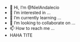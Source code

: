 - 👋 Hi, I’m @NielAndalecio
- 👀 I’m interested in ...
- 🌱 I’m currently learning ...
- 💞️ I’m looking to collaborate on ...
- 📫 How to reach me ...
- HAHA TITE
<!---
NielAndalecio/NielAndalecio is a ✨ special ✨ repository because its `README.md` (this file) appears on your GitHub profile.
You can click the Preview link to take a look at your changes.
--->
